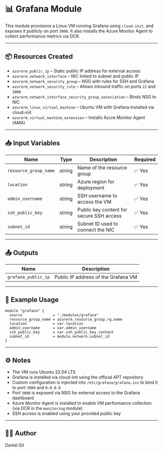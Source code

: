 # 📊 Grafana Module

This module provisions a Linux VM running Grafana using `cloud-init`, and exposes it publicly on port `3000`. It also installs the Azure Monitor Agent to collect performance metrics via DCR.

---

## 📦 Resources Created

- `azurerm_public_ip` – Static public IP address for external access  
- `azurerm_network_interface` – NIC linked to subnet and public IP  
- `azurerm_network_security_group` – NSG with rules for SSH and Grafana  
- `azurerm_network_security_rule` – Allows inbound traffic on ports `22` and `3000`  
- `azurerm_network_interface_security_group_association` – Binds NSG to NIC  
- `azurerm_linux_virtual_machine` – Ubuntu VM with Grafana installed via cloud-init  
- `azurerm_virtual_machine_extension` – Installs Azure Monitor Agent (AMA)

---

## 📥 Input Variables

| Name                  | Type    | Description                                      | Required |
|-----------------------|---------|--------------------------------------------------|----------|
| `resource_group_name` | string  | Name of the resource group                       | ✅ Yes   |
| `location`            | string  | Azure region for deployment                      | ✅ Yes   |
| `admin_username`      | string  | SSH username to access the VM                    | ✅ Yes   |
| `ssh_public_key`      | string  | Public key content for secure SSH access         | ✅ Yes   |
| `subnet_id`           | string  | Subnet ID used to connect the NIC                | ✅ Yes   |

---

## 📤 Outputs

| Name               | Description                                      |
|--------------------|--------------------------------------------------|
| `grafana_public_ip`| Public IP address of the Grafana VM              |

---

## 🧪 Example Usage

```hcl
module "grafana" {
  source              = "./modules/grafana"
  resource_group_name = azurerm_resource_group.rg.name
  location            = var.location
  admin_username      = var.admin_username
  ssh_public_key      = var.ssh_public_key_content
  subnet_id           = module.network.subnet_id
}
```
---

## ⚙️ Notes
- The VM runs Ubuntu 22.04 LTS
- Grafana is installed via cloud-init using the official APT repository
- Custom configuration is injected into `/etc/grafana/grafana.ini` to bind it to port `3000` and `0.0.0.0`
- Port `3000` is exposed via NSG for external access to the Grafana dashboard
- Azure Monitor Agent is installed to enable VM performance collection (via DCR in the `monitoring` module)
- SSH access is enabled using your provided public key

---

## 🧑‍💻 Author

Daniel Gil